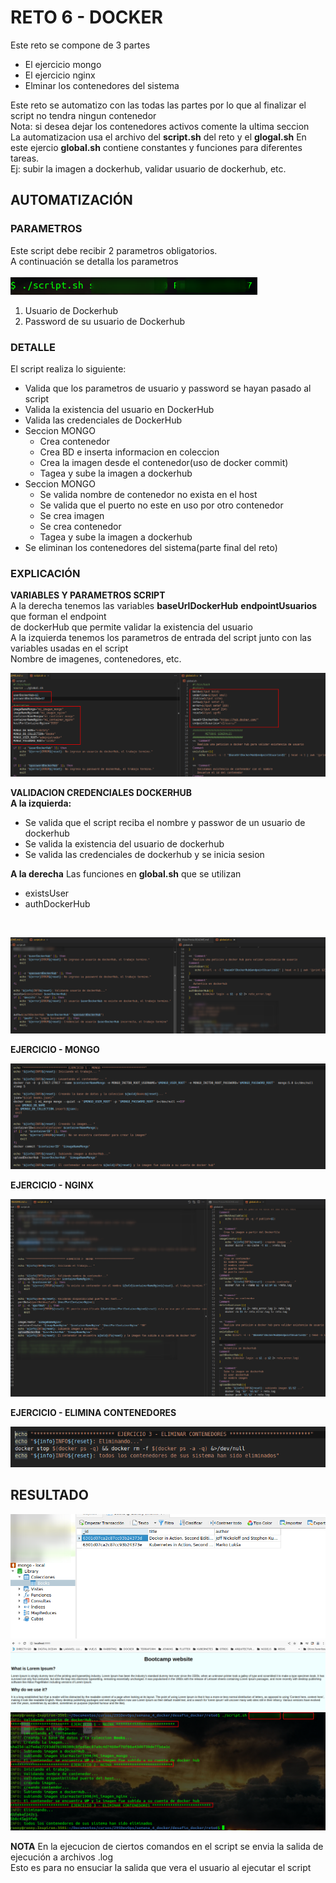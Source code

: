 # RETO 6 - DOCKER
Este reto se compone de 3 partes
- El ejercicio mongo
- El ejercicio nginx
- Elminar los contenedores del sistema

Este reto se automatizo con las todas las partes por lo que al finalizar el script no tendra ningun contenedor<br>
Nota: si desea dejar los contenedores activos comente la ultima seccion<br>
La automatizacion usa el archivo del **script.sh** del reto y el **glogal.sh**
En este ejercio **global.sh** contiene constantes y funciones para diferentes tareas.<br> 
Ej: subir la imagen a dockerhub, validar usuario de dockerhub, etc.
## AUTOMATIZACIÓN
### PARAMETROS
Este script debe recibir 2 parametros obligatorios. <br>
A continuación se detalla los parametros<br><br>
![](images/0_parametros.png)
1. Usuario de Dockerhub
2. Password de su usuario de Dockerhub
### DETALLE 
El script realiza lo siguiente:
- Valida que los parametros de usuario y password se hayan pasado al script
- Valida la existencia del usuario en DockerHub
- Valida las credenciales de DockerHub
- Seccion MONGO
    - Crea contenedor
    - Crea BD e inserta informacion en coleccion
    - Crea la imagen desde el contenedor(uso de docker commit)
    - Tagea y sube la imagen a dockerhub
- Seccion MONGO
    - Se valida nombre de contenedor no exista en el host
    - Se valida que el puerto no este en uso por otro contenedor
    - Se crea imagen
    - Se crea contenedor
    - Tagea y sube la imagen a dockerhub
- Se eliminan los contenedores del sistema(parte final del reto)
### EXPLICACIÓN 
**VARIABLES Y PARAMETROS SCRIPT**<br>
A la derecha tenemos las variables **baseUrlDockerHub** **endpointUsuarios** que forman el endpoint<br>
de dockerHub que permite validar la existencia del usuario<br>
A la izquierda tenemos los parametros de entrada del script junto con las variables usadas en el script<br>
Nombre de imagenes, contenedores, etc.<br>

![](images/1_variables_y_global.png)

**VALIDACION CREDENCIALES DOCKERHUB**<br>
**A la izquierda:**
- Se valida que el script reciba el nombre y passwor de un usuario de dockerhub
- Se valida la existencia del  usuario de dockerhub
- Se valida las credenciales de dockerhub y se inicia sesion

**A la derecha**
Las funciones en **global.sh** que se utilizan 
- existsUser
- authDockerHub
<br>

![](images/2_validacion_usuario.png)

**EJERCICIO - MONGO** 

![](images/3_mongo.png)

**EJERCICIO - NGINX** 

![](images/4_web.png)

**EJERCICIO - ELIMINA CONTENEDORES** 

![](images/5_elimina_contenedores.png)

## RESULTADO
![](images/final_mongo.png)<br>
![](images/final_web.png)<br>
![](images/final.png)<br>


**NOTA** En la ejecucion de ciertos comandos en el script se envia la salida de ejecución a archivos .log <br>
Esto es para no ensuciar la salida que vera el usuario al ejecutar el script